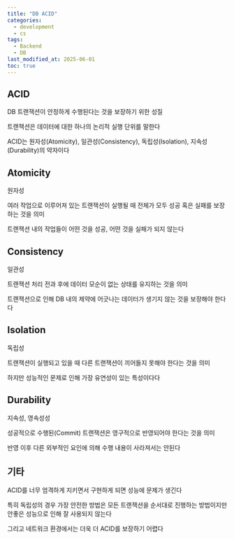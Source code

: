 ```yaml
---
title: "DB ACID"
categories:
  - development
  - cs
tags:
  - Backend
  - DB
last_modified_at: 2025-06-01
toc: true
---
```


## ACID

DB 트랜잭션이 안정하게 수행된다는 것을 보장하기 위한 성질

트랜잭션은 데이터에 대한 하나의 논리적 실행 단위를 말한다

ACID는 원자성(Atomicity), 일관성(Consistency), 독립성(Isolation), 지속성(Durability)의 약자이다

## Atomicity

원자성

여러 작업으로 이루어져 있는 트랜잭션이 실행될 때 전체가 모두 성공 혹은 실패를 보장하는 것을 의미

트랜잭션 내의 작업들이 어떤 것을 성공, 어떤 것을 실패가 되지 않는다

## Consistency

일관성

트랜잭션 처리 전과 후에 데이터 모순이 없는 상태를 유지하는 것을 의미

트랜잭션으로 인해 DB 내의 제약에 어긋나는 데이터가 생기지 않는 것을 보장해야 한다다

## Isolation

독립성

트랜잭션이 실행되고 있을 때 다른 트랜잭션이 끼어들지 못해야 한다는 것을 의미

하지만 성능적인 문제로 인해 가장 유연성이 있는 특성이다다

## Durability

지속성, 영속성성

성공적으로 수행된(Commit) 트랜잭션은 영구적으로 반영되어야 한다는 것을 의미

반영 이후 다른 외부적인 요인에 의해 수행 내용이 사라져서는 안된다

## 기타

ACID를 너무 엄격하게 지키면서 구현하게 되면 성능에 문제가 생긴다

특히 독립성의 경우 가장 안전한 방법은 모든 트랜잭션을 순서대로 진행하는 방법이지만 안좋은 성능으로 인해 잘 사용되지 않는다

그리고 네트워크 환경에서는 더욱 더 ACID를 보장하기 어렵다
